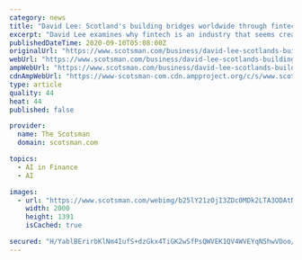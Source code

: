 ```yaml
---
category: news
title: "David Lee: Scotland's building bridges worldwide through fintech"
excerpt: "David Lee examines why fintech is an industry that seems created for the pandemic age, enabling virtual partnerships that cross national boundaries and overcome the limits of physical distancing"
publishedDateTime: 2020-09-10T05:08:00Z
originalUrl: "https://www.scotsman.com/business/david-lee-scotlands-building-bridges-worldwide-through-fintech-2965568"
webUrl: "https://www.scotsman.com/business/david-lee-scotlands-building-bridges-worldwide-through-fintech-2965568"
ampWebUrl: "https://www.scotsman.com/business/david-lee-scotlands-building-bridges-worldwide-through-fintech-2965568"
cdnAmpWebUrl: "https://www-scotsman-com.cdn.ampproject.org/c/s/www.scotsman.com/business/david-lee-scotlands-building-bridges-worldwide-through-fintech-2965568"
type: article
quality: 44
heat: 44
published: false

provider:
  name: The Scotsman
  domain: scotsman.com

topics:
  - AI in Finance
  - AI

images:
  - url: "https://www.scotsman.com/webimg/b25lY21zOjI3ZDc0MDk2LTA3ODAtNGNmNi1hZWZkLTJhNDc5NTA4ODMzNjpjNmRhZWQ5OC1iNTgyLTRmMGUtODc4MC1lMTI3MjIzY2VhNGI=.jpg"
    width: 2000
    height: 1391
    isCached: true

secured: "H/YablBErirbKlNm4IufS+dzGkx4TiGK2wSfPsQWVEK1QV4WVEYqN5hwVDoo/hUAVrAdz91q5ZOsIwWJ8AtThVchk19RMgzHtMVn6jnb1oAMMz4WYfIfqf51+Nsc44EASvx/NDY15O995G9XM+nVMPox9Vrz5ibN5qye7x13ZE0Sr6u7k/7qWKbLS31/p6N43BcqeRo8l2B+E+d/6VvZ8Wo9jfWMp9hvV+WxrDnIXBtO3oDY408mOtLAsJE3NBRyGExY9rLLLxfYuY8gLeWPY6uhlXfB3t6ILOcf36qXsKUNTsAwra/vrxO5aQm3IIGKaBuIFrfFQRpRlBmWhjdEZxswja8elRrk9h5kbQF4Ti4=;KClm9IMBgFlaD/bm9Mc16Q=="
---
```


